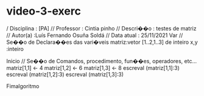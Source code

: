 # video-3-exerc
/ Disciplina   : [PA]
// Professor   : Cintia pinho
// Descri��o   : testes de matriz
// Autor(a)    :Luís Fernando Osuña Soldá
// Data atual  : 25/11/2021
Var
   // Se��o de Declara��es das vari�veis
   matriz:vetor [1..2,1..3] de inteiro
   x,y :inteiro

Inicio
   // Se��o de Comandos, procedimento, fun��es, operadores, etc...
   matriz[1,1] <- 4
   matriz[1,2] <- 6
   matriz[1,3] <- 8
   escreval (matriz[1,1]:3)
   escreval (matriz[1,2]:3)
   escreval (matriz[1,3]:3)


Fimalgoritmo
